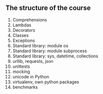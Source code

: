## The structure of the course
1. Comprehensions
1. Lambdas
1. Decorators
1. Classes
1. Exceptions
1. Standard library: module os
1. Standard library: module subprocess
1. Standard library: sys, datetime, collections
1. urllib, requests, json
1. unittests
1. mocking
1. unicode in Python
1. virtualenv, own python packages
1. benchmarks